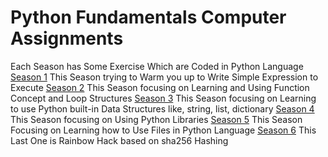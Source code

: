 # Python Fundamentals Computer Assignments
Each Season has Some Exercise Which are Coded in Python Language
[Season 1](https://github.com/ehsanyousefzadehasl/python-fundamentals/tree/master/Season%201)
This Season trying to Warm you up to Write Simple Expression to Execute
[Season 2](https://github.com/ehsanyousefzadehasl/python-fundamentals/tree/master/Season%202)
This Season focusing on Learning and Using Function Concept and Loop Structures
[Season 3](https://github.com/ehsanyousefzadehasl/python-fundamentals/tree/master/Season%203)
This Season focusing on Learning to use Python built-in Data Structures like, string, list, dictionary
[Season 4](https://github.com/ehsanyousefzadehasl/python-fundamentals/tree/master/Season%204)
This Season focusing on Using Python Libraries
[Season 5](https://github.com/ehsanyousefzadehasl/python-fundamentals/tree/master/Season%205)
This Season Focusing on Learning how to Use Files in Python Language
[Season 6](https://github.com/ehsanyousefzadehasl/python-fundamentals/tree/master/Season%206)
This Last One is Rainbow Hack based on sha256 Hashing
